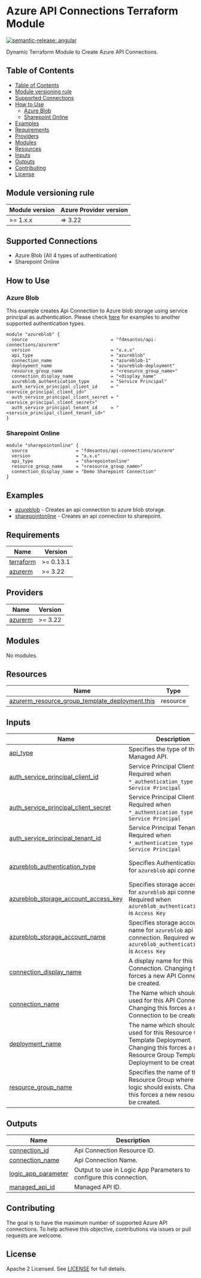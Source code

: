 # Azure API Connections Terraform Module

[![semantic-release: angular](https://img.shields.io/badge/semantic--release-angular-e10079?logo=semantic-release)](https://github.com/semantic-release/semantic-release)

Dynamic Terraform Module to Create Azure API Connections.

## Table of Contents

* [Table of Contents](README.md#table-of-contents)
* [Module versioning rule](README.md#module-versioning-rule)
* [Supported Connections](README.md#supported-connections)
* [How to Use](README.md#how-to-use)
  * [Azure Blob](README.md#azure-blob)
  * [Sharepoint Online](README.md#sharepoint-online)
* [Examples](README.md#examples)
* [Requirements](README.md#requirements)
* [Providers](README.md#providers)
* [Modules](README.md#modules)
* [Resources](README.md#resources)
* [Inputs](README.md#inputs)
* [Outputs](README.md#outputs)
* [Contributing](README.md#contributing)
* [License](README.md#license)


## Module versioning rule

| Module version | Azure Provider version |
|----------------|------------------------|
| >= 1.x.x       | => 3.22                |

## Supported Connections

- Azure Blob (All 4 types of authentication)
- Sharepoint Online

## How to Use

### Azure Blob

This example creates Api Connection to Azure blob storage using service principal as authentication. Please check [here](https://github.com/fdmsantos/terraform-azurerm-api-connections/tree/main/examples/azureblob) for examples to another supported authentication types.

```hcl
module "azureblob" {
  source                               = "fdmsantos/api-connections/azurerm"
  version                              = "x.x.x"
  api_type                             = "azureblob"
  connection_name                      = "azureblob-1"
  deployment_name                      = "azureblob-deployment"
  resource_group_name                  = "<resource_group_name>"
  connection_display_name              = "<display_name"
  azureblob_authentication_type        = "Service Principal"
  auth_service_principal_client_id     = "<service_principal_client_id>"
  auth_service_principal_client_secret = "<service_principal_client_secret>"
  auth_service_principal_tenant_id     = "<service_principal_client_tenant_id>"
}
```

### Sharepoint Online

```hcl
module "sharepointonline" {
  source                  = "fdmsantos/api-connections/azurerm"
  version                 = "x.x.x"
  api_type                = "sharepointonline"
  resource_group_name     = "<resource_group_name>"
  connection_display_name = "Demo Sharepoint Connection"
}
```

## Examples

- [azureblob](https://github.com/fdmsantos/terraform-azurerm-api-connections/tree/main/examples/azureblob) - Creates an api connection to azure blob storage.
- [sharepointonline](https://github.com/fdmsantos/terraform-azurerm-api-connections/tree/main/examples/sharepointonline) - Creates an api connection to sharepoint.

<!-- BEGINNING OF PRE-COMMIT-TERRAFORM DOCS HOOK -->
## Requirements

| Name | Version |
|------|---------|
| <a name="requirement_terraform"></a> [terraform](#requirement\_terraform) | >= 0.13.1 |
| <a name="requirement_azurerm"></a> [azurerm](#requirement\_azurerm) | >= 3.22 |

## Providers

| Name | Version |
|------|---------|
| <a name="provider_azurerm"></a> [azurerm](#provider\_azurerm) | >= 3.22 |

## Modules

No modules.

## Resources

| Name | Type |
|------|------|
| [azurerm_resource_group_template_deployment.this](https://registry.terraform.io/providers/hashicorp/azurerm/latest/docs/resources/resource_group_template_deployment) | resource |

## Inputs

| Name | Description | Type | Default | Required |
|------|-------------|------|---------|:--------:|
| <a name="input_api_type"></a> [api\_type](#input\_api\_type) | Specifies the type of the Managed API. | `string` | n/a | yes |
| <a name="input_auth_service_principal_client_id"></a> [auth\_service\_principal\_client\_id](#input\_auth\_service\_principal\_client\_id) | Service Principal Client Id. Required when `*_authentication_type` is `Service Principal` | `string` | `null` | no |
| <a name="input_auth_service_principal_client_secret"></a> [auth\_service\_principal\_client\_secret](#input\_auth\_service\_principal\_client\_secret) | Service Principal Client Secret. Required when `*_authentication_type` is `Service Principal` | `string` | `null` | no |
| <a name="input_auth_service_principal_tenant_id"></a> [auth\_service\_principal\_tenant\_id](#input\_auth\_service\_principal\_tenant\_id) | Service Principal Tenant Id. Required when `*_authentication_type` is `Service Principal` | `string` | `null` | no |
| <a name="input_azureblob_authentication_type"></a> [azureblob\_authentication\_type](#input\_azureblob\_authentication\_type) | Specifies Authentication Type for `azureblob` api connection. | `string` | `"Logic Apps Managed Identity"` | no |
| <a name="input_azureblob_storage_account_access_key"></a> [azureblob\_storage\_account\_access\_key](#input\_azureblob\_storage\_account\_access\_key) | Specifies storage access key for `azureblob` api connection.  Required when `azureblob_authentication_type` is `Access Key` | `string` | `null` | no |
| <a name="input_azureblob_storage_account_name"></a> [azureblob\_storage\_account\_name](#input\_azureblob\_storage\_account\_name) | Specifies storage account name for `azureblob` api connection. Required when `azureblob_authentication_type` is `Access Key` | `string` | `null` | no |
| <a name="input_connection_display_name"></a> [connection\_display\_name](#input\_connection\_display\_name) | A display name for this API Connection. Changing this forces a new API Connection to be created. | `string` | `null` | no |
| <a name="input_connection_name"></a> [connection\_name](#input\_connection\_name) | The Name which should be used for this API Connection. Changing this forces a new API Connection to be created. | `string` | `null` | no |
| <a name="input_deployment_name"></a> [deployment\_name](#input\_deployment\_name) | The name which should be used for this Resource Group Template Deployment. Changing this forces a new Resource Group Template Deployment to be created. | `string` | `null` | no |
| <a name="input_resource_group_name"></a> [resource\_group\_name](#input\_resource\_group\_name) | Specifies the name of the Resource Group where the logic should exists. Changing this forces a new resource to be created. | `string` | n/a | yes |

## Outputs

| Name | Description |
|------|-------------|
| <a name="output_connection_id"></a> [connection\_id](#output\_connection\_id) | Api Connection Resource ID. |
| <a name="output_connection_name"></a> [connection\_name](#output\_connection\_name) | Api Connection Name. |
| <a name="output_logic_app_parameter"></a> [logic\_app\_parameter](#output\_logic\_app\_parameter) | Output to use in Logic App Parameters to configure this connection. |
| <a name="output_managed_api_id"></a> [managed\_api\_id](#output\_managed\_api\_id) | Managed API ID. |
<!-- END OF PRE-COMMIT-TERRAFORM DOCS HOOK -->

## Contributing

The goal is to have the maximum number of supported Azure API connections. To help achieve this objective, contributions via issues or pull requests are welcome.

## License

Apache 2 Licensed. See [LICENSE](https://github.com/fdmsantos/terraform-azurerm-api-connections/tree/main/LICENSE) for full details.
